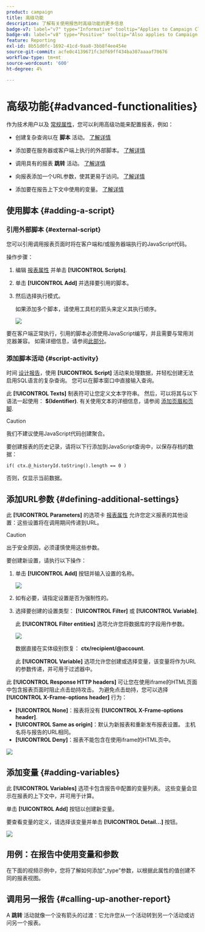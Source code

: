 ```yaml
---
product: campaign
title: 高级功能
description: 了解有关使用报告时高级功能的更多信息
badge-v7: label="v7" type="Informative" tooltip="Applies to Campaign Classic v7"
badge-v8: label="v8" type="Positive" tooltip="Also applies to Campaign v8"
feature: Reporting
exl-id: 8b51d0fc-1692-41cd-9aa8-3bb8f4ee454e
source-git-commit: acfe0c4139671fc3df69ff434ba307aaaaf70676
workflow-type: tm+mt
source-wordcount: '600'
ht-degree: 4%

---
```


# 高级功能{#advanced-functionalities}



作为技术用户以及 [常规属性](../../reporting/using/properties-of-the-report.md)，您可以利用高级功能来配置报表，例如：

* 创建复杂查询以在 **脚本** 活动。 [了解详情](#script-activity)

* 添加要在服务器或客户端上执行的外部脚本。 [了解详情](#external-script)

* 调用具有的报表 **跳转** 活动。 [了解详情](#calling-up-another-report)

* 向报表添加一个URL参数，使其更易于访问。 [了解详情](#calling-up-another-report)

* 添加要在报告上下文中使用的变量。 [了解详情](#adding-variables)

## 使用脚本 {#adding-a-script}

### 引用外部脚本 {#external-script}

您可以引用调用报表页面时将在客户端和/或服务器端执行的JavaScript代码。

操作步骤：

1. 编辑 [报表属性](../../reporting/using/properties-of-the-report.md) 并单击 **[!UICONTROL Scripts]**.
1. 单击 **[!UICONTROL Add]** 并选择要引用的脚本。
1. 然后选择执行模式。

   如果添加多个脚本，请使用工具栏的箭头来定义其执行顺序。

   ![](assets/reporting_custom_js.png)

要在客户端正常执行，引用的脚本必须使用JavaScript编写，并且需要与常用浏览器兼容。 如需详细信息，请参阅[此部分](../../web/using/web-forms-answers.md)。

### 添加脚本活动 {#script-activity}

时间 [设计报告](../../reporting/using/creating-a-new-report.md#modelizing-the-chart)，使用 **[!UICONTROL Script]** 活动来处理数据，并轻松创建无法启用SQL语言的复杂查询。 您可以在脚本窗口中直接输入查询。

此 **[!UICONTROL Texts]** 制表符可让您定义文本字符串。 然后，可以将其与以下语法一起使用： **$(Identifier)**. 有关使用文本的详细信息，请参阅 [添加页眉和页脚](../../reporting/using/element-layout.md#adding-a-header-and-a-footer).

>[!CAUTION]
>
>我们不建议使用JavaScript代码创建聚合。

要创建报表的历史记录，请将以下行添加到JavaScript查询中，以保存存档的数据：

```
if( ctx.@_historyId.toString().length == 0 )
```

否则，仅显示当前数据。

## 添加URL参数 {#defining-additional-settings}

此 **[!UICONTROL Parameters]** 的选项卡 [报表属性](../../reporting/using/properties-of-the-report.md) 允许您定义报表的其他设置：这些设置将在调用期间传递到URL。

>[!CAUTION]
>
>出于安全原因，必须谨慎使用这些参数。

要创建新设置，请执行以下操作：

1. 单击 **[!UICONTROL Add]** 按钮并输入设置的名称。

   ![](assets/s_ncs_advuser_report_properties_09a.png)

1. 如有必要，请指定设置是否为强制性的。

1. 选择要创建的设置类型： **[!UICONTROL Filter]** 或 **[!UICONTROL Variable]**.

   此 **[!UICONTROL Filter entities]** 选项允许您将数据库的字段用作参数。

   ![](assets/s_ncs_advuser_report_properties_09b.png)

   数据直接在实体级别恢复： **ctx/recipient/@account**.

   此 **[!UICONTROL Variable]** 选项允许您创建或选择变量，该变量将作为URL的参数传递，并可用于过滤器中。

此 **[!UICONTROL Response HTTP headers]** 可让您在使用iframe的HTML页面中包含报表页面时阻止点击劫持攻击。 为避免点击劫持，您可以选择 **[!UICONTROL X-Frame-options header]** 行为：

* **[!UICONTROL None]**：报表将没有 **[!UICONTROL X-Frame-options header]**.
* **[!UICONTROL Same as origin]**：默认为新报表和重新发布报表设置。 主机名将与报告的URL相同。
* **[!UICONTROL Deny]**：报表不能包含在使用iframe的HTML页中。

![](assets/s_ncs_advuser_report_properties_09c.png)

## 添加变量 {#adding-variables}

此 **[!UICONTROL Variables]** 选项卡包含报告中配置的变量列表。 这些变量会显示在报表的上下文中，并可用于计算。

单击 **[!UICONTROL Add]** 按钮以创建新变量。

要查看变量的定义，请选择该变量并单击 **[!UICONTROL Detail...]** 按钮。

![](assets/s_ncs_advuser_report_properties_10.png)

## 用例：在报告中使用变量和参数

在下面的视频示例中，您将了解如何添加“_type”参数，以根据此属性的值创建不同的报表视图。

<!--
![](assets/do-not-localize/how-to-video.png) [Discover this feature in video](https://helpx.adobe.com/campaign/classic/how-to/add-url-parameter-in-acv6.html?playlist=/ccx/v1/collection/product/campaign/classic/segment/business-practitioners/explevel/intermediate/applaunch/how-to-4/collection.ccx.js&ref=helpx.adobe.com)-->


## 调用另一报告 {#calling-up-another-report}

A **跳转** 活动就像一个没有箭头的过渡：它允许您从一个活动转到另一个活动或访问另一个报表。
